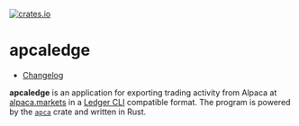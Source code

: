 [![crates.io](https://img.shields.io/crates/v/apcaledge.svg)](https://crates.io/crates/apcaledge)

apcaledge
=========

- [Changelog](CHANGELOG.md)

**apcaledge** is an application for exporting trading activity from
Alpaca at [alpaca.markets][] in a [Ledger CLI][ledger-cli] compatible
format.
The program is powered by the [`apca`][apca] crate and written in Rust.


[alpaca.markets]: https://alpaca.markets
[apca]: https://crates.io/crates/apca
[ledger-cli]: https://www.ledger-cli.org/
